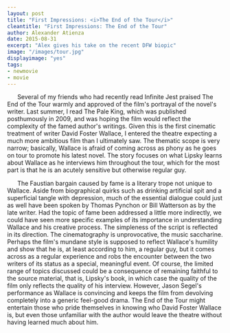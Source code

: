```yaml
---
layout: post
title: "First Impressions: <i>The End of the Tour</i>"
cleantitle: "First Impressions: The End of the Tour"
author: Alexander Atienza
date: 2015-08-31
excerpt: "Alex gives his take on the recent DFW biopic"
image: "/images/tour.jpg"
displayimage: "yes"
tags: 
- newmovie
- movie
---
```

&nbsp;&nbsp;&nbsp;&nbsp;&nbsp;&nbsp;Several of my friends who had recently read Infinite Jest praised The End of the Tour warmly and approved of the film's portrayal of the novel's writer. Last summer, I read The Pale King, which was published posthumously in 2009, and was hoping the film would reflect the complexity of the famed author's writings. Given this is the first cinematic treatment of writer David Foster Wallace, I entered the theatre expecting a much more ambitious film than I ultimately saw.
The thematic scope is very narrow; basically, Wallace is afraid of coming across as phony as he goes on tour to promote his latest novel. The story focuses on what Lipsky learns about Wallace as he interviews him throughout the tour, which for the most part is that he is an acutely sensitive but otherwise regular guy.

&nbsp;&nbsp;&nbsp;&nbsp;&nbsp;&nbsp;The Faustian bargain caused by fame is a literary trope not unique to Wallace. Aside from biographical quirks such as drinking artificial spit and a superficial tangle with depression, much of the essential dialogue could just as well have been spoken by Thomas Pynchon or Bill Watterson as by the late writer. Had the topic of fame been addressed a little more indirectly, we could have seen more specific examples of its importance in understanding Wallace and his creative process.
The simpleness of the script is reflected in its direction. The cinematography is unprovocative, the music saccharine. Perhaps the film's mundane style is supposed to reflect Wallace's humility and show that he is, at least according to him, a regular guy, but it comes across as a regular experience and robs the encounter between the two writers of its status as a special, meaningful event.
Of course, the limited range of topics discussed could be a consequence of remaining faithful to the source material, that is, Lipsky's book, in which case the quality of the film only reflects the quality of his interview. However, Jason Segel's performance as Wallace is convincing and keeps the film from devolving completely into a generic feel-good drama. The End of the Tour might entertain those who pride themselves in knowing who David Foster Wallace is, but even those unfamiliar with the author would leave the theatre without having learned much about him.
